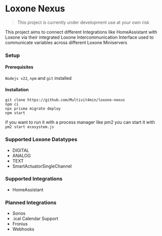 Loxone Nexus
============

> This project is currently under development use at your own risk


This project aims to connect different Integrations like HomeAssistant with Loxone via their integrated Loxone Intercommunication Interface used to communicate variables across different Loxone Miniservers

### Setup

#### Prerequisites
`Nodejs v22`, `npm` and `git` installed

#### Installation
```
git clone https://github.com/Multivit4min/loxone-nexus
npm ci
npx prisma migrate deploy
npm start
```

if you want to run it with a process manager like pm2 you can start it with `pm2 start ecosystem.js`


### Supported Loxone Datatypes
 - DIGITAL
 - ANALOG
 - TEXT
 - SmartActuatorSingleChannel

### Supported Integrations

- HomeAssistant

### Planned Integrations
- Sonos
- .ical Calendar Support
- Fronius
- Webhooks